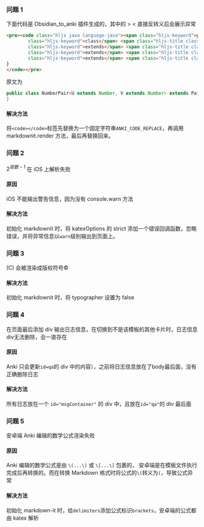 
### 问题 1
下面代码是 Obsidian_to_anki 插件生成的，其中的 &gt; &lt; 直接反转义后会展示异常
```html
<pre><code class="hljs java language-java"><span class="hljs-keyword">public</span> <span
        class="hljs-keyword">class</span> <span class="hljs-title class_">NumberPair</span>&lt;U <span
        class="hljs-keyword">extends</span> <span class="hljs-title class_">Number</span>, V <span
        class="hljs-keyword">extends</span> <span class="hljs-title class_">Number</span>&gt; <span
        class="hljs-keyword">extends</span> <span class="hljs-title class_">Pair</span>&lt;U,V&gt; {
}
</code></pre>
```
原文为
```java
public class NumberPair<U extends Number, V extends Number> extends Pair<U,V> {
}
```
#### 解决方法
将`<code></code>`标签先替换为一个固定字符串`ANKI_CODE_REPLACE`，再调用 markdownit.render 方法，最后再替换回来。


### 问题 2
$2^{层数-1}$ 在 iOS 上解析失败
#### 原因
iOS 不能输出警告信息，因为没有 console.warn 方法
####  解决方法
初始化 markdownit 时，将 katexOptions 的 strict 添加一个错误回调函数，忽略错误，并将异常信息以`warn`级别输出到页面上。


### 问题 3
(C) 会被渲染成版权符号©
#### 解决方法 
初始化  markdownit 时，将 typographer 设置为 false


### 问题 4
在页面最后添加 div 输出日志信息，在切换到不是该模板的其他卡片时，日志信息div无法删除，会一直存在
#### 原因
Anki 只会更新`id=qa`的 div 中的内容），之前将日志信息放在了body最后面，没有正确删除日志
#### 解决方法
所有日志放在一个 `id="msgContainer"` 的 div 中，且放在`id="qa"`的 div 最后面


### 问题 5
安卓端 Anki 编辑的数学公式渲染失败
#### 原因
Anki 编辑的数学公式是由 `\(...\)` 或 `\[...\]` 包裹的，
安卓端是在模板文件执行完成后再转换的。而在转换 Markdown 格式时将公式的`\(`转义为`(`，导致公式异常
#### 解决方法
初始化 markdown-it 时，给`delimiters`添加公式标识`brackets`，安卓端的公式都由 katex 解析